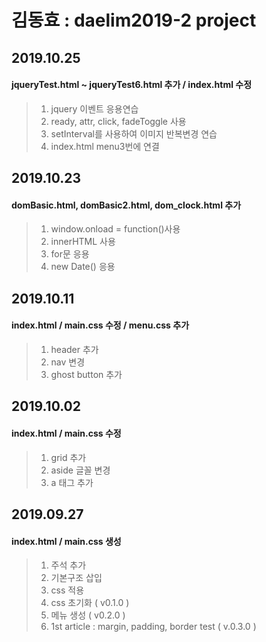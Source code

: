 # 김동효 : daelim2019-2 project

## 2019.10.25
#### jqueryTest.html ~ jqueryTest6.html 추가 / index.html 수정
> 1. jquery 이벤트 응용연습
> 2. ready, attr, click, fadeToggle 사용
> 3. setInterval를 사용하여 이미지 반복변경 연습
> 4. index.html menu3번에 연결


## 2019.10.23
#### domBasic.html, domBasic2.html, dom_clock.html 추가
> 1. window.onload = function()사용
> 2. innerHTML 사용
> 3. for문 응용
> 4. new Date() 응용

## 2019.10.11
#### index.html / main.css 수정 / menu.css 추가
> 1. header 추가
> 2. nav 변경
> 3. ghost button 추가

## 2019.10.02
#### index.html / main.css 수정
> 1. grid 추가
> 2. aside 글꼴 변경
> 3. a 태그 추가

## 2019.09.27
#### index.html / main.css 생성
> 1. 주석 추가<br>
> 2. 기본구조 삽입
> 3. css 적용
> 4. css 초기화 ( v0.1.0 )
> 5. 메뉴 생성 ( v0.2.0 )
> 6. 1st article : margin, padding, border test ( v.0.3.0 )